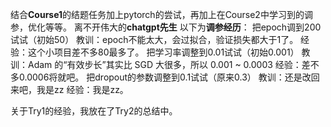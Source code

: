 结合**Course1**的结题任务加上pytorch的尝试，再加上在Course2中学习到的调参，优化等等。
离不开伟大的**chatgpt先生**
以下为**调参经历**：
把epoch调到200试试（初始50）
    教训：epoch不能太大，会过拟合，验证损失都大于1了。
    经验：这个小项目差不多80最多了。
把学习率调整到0.01试试（初始0.001）
    教训：Adam 的“有效步长”其实比 SGD 大很多，所以 0.001 ~ 0.0003
    经验：差不多0.0006将就吧。
把dropout的参数调整到0.1试试（原来0.3）
    教训：还是改回来吧，我是zz
    经验：我是zz。

关于Try1的经验，我放在了Try2的总结中。

